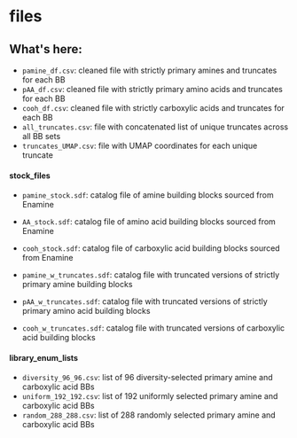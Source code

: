 # files

## What's here:
- `pamine_df.csv`: cleaned file with strictly primary amines and truncates for each BB
- `pAA_df.csv`: cleaned file with strictly primary amino acids and truncates for each BB
- `cooh_df.csv`: cleaned file with strictly carboxylic acids and truncates for each BB
- `all_truncates.csv`: file with concatenated list of unique truncates across all BB sets
- `truncates_UMAP.csv`: file with UMAP coordinates for each unique truncate

#### stock_files
- `pamine_stock.sdf`: catalog file of amine building blocks sourced from Enamine
- `AA_stock.sdf`: catalog file of amino acid building blocks sourced from Enamine
- `cooh_stock.sdf`: catalog file of carboxylic acid building blocks sourced from Enamine

- `pamine_w_truncates.sdf`: catalog file with truncated versions of strictly primary amine building blocks
- `pAA_w_truncates.sdf`: catalog file with truncated versions of strictly primary amino acid building blocks
- `cooh_w_truncates.sdf`: catalog file with truncated versions of carboxylic acid building blocks

#### library_enum_lists
- `diversity_96_96.csv`: list of 96 diversity-selected primary amine and carboxylic acid BBs
- `uniform_192_192.csv`: list of 192 uniformly selected primary amine and carboxylic acid BBs
- `random_288_288.csv`: list of 288 randomly selected primary amine and carboxylic acid BBs
